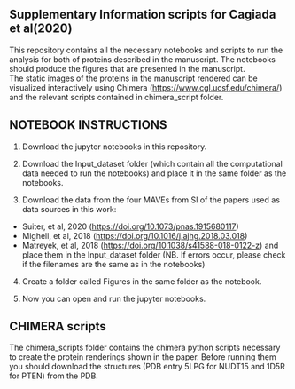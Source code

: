 ## Supplementary Information scripts for Cagiada et al(2020) ##

This repository contains all the necessary notebooks and scripts to run the analysis for both of proteins described in the manuscript.
The notebooks should produce the figures that are presented in the manuscript.  
The static images of the proteins in the manuscript rendered can be visualized interactively using Chimera (https://www.cgl.ucsf.edu/chimera/) and the relevant scripts contained in chimera_script folder.

## NOTEBOOK INSTRUCTIONS ##

1. Download the jupyter notebooks in this repository.

2. Download the Input_dataset folder (which contain all the computational data needed to run the notebooks) and place it in the same folder as the notebooks.
   
3. Download the data from the four MAVEs from SI of the papers used as data sources in this work:
  - Suiter, et al, 2020 (https://doi.org/10.1073/pnas.1915680117)
  - Mighell, et al, 2018 (https://doi.org/10.1016/j.ajhg.2018.03.018)
  - Matreyek, et al, 2018 (https://doi.org/10.1038/s41588-018-0122-z)
   and place them in the Input_dataset folder (NB. If errors occur, please check if the filenames are the same as in the notebooks)
   
4. Create a folder called Figures in the same folder as the notebook.

5. Now you can open and run the jupyter notebooks.

## CHIMERA scripts ##

The chimera_scripts folder contains the chimera python scripts  necessary to create the protein renderings shown in the paper.
Before running them you should download the structures (PDB entry 5LPG for NUDT15 and 1D5R for PTEN) from the PDB.
